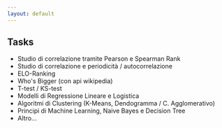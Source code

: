 ```yaml
---
layout: default
---
```


## Tasks

- Studio di correlazione tramite Pearson e Spearman Rank
- Studio di correlazione e periodicità / autocorrelazione
- ELO-Ranking
- Who's Bigger (con api wikipedia)
- T-test / KS-test
- Modelli di Regressione Lineare e Logistica
- Algoritmi di Clustering (K-Means, Dendogramma / C. Agglomerativo)
- Principi di Machine Learning, Naive Bayes e Decision Tree
- Altro...
